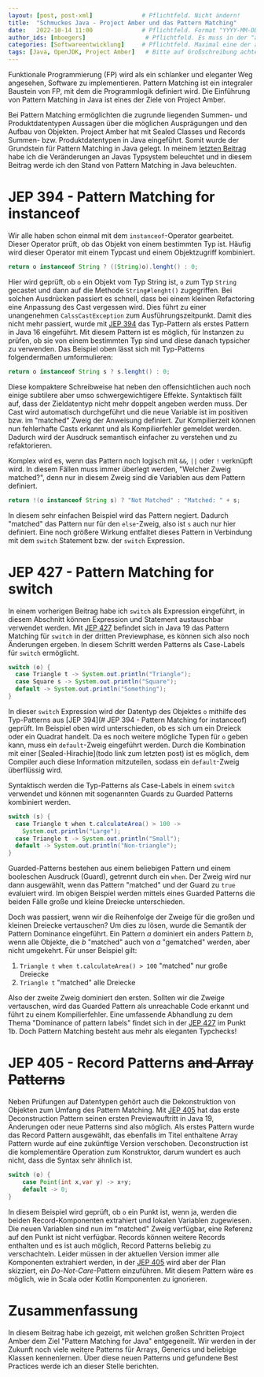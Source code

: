 ```yaml
---
layout: [post, post-xml]              # Pflichtfeld. Nicht ändern!
title:  "Schmuckes Java - Project Amber und das Pattern Matching"         # Pflichtfeld. Bitte einen Titel für den Blog Post angeben.
date:   2022-10-14 11:00              # Pflichtfeld. Format "YYYY-MM-DD HH:MM". Muss für Veröffentlichung in der Vergangenheit liegen. (Für Preview egal)
author_ids: [mboegers]                 # Pflichtfeld. Es muss in der "authors.yml" einen Eintrag mit diesen Namen geben.
categories: [Softwareentwicklung]     # Pflichtfeld. Maximal eine der angegebenen Kategorien verwenden.
tags: [Java, OpenJDK, Project Amber]   # Bitte auf Großschreibung achten.
---
```

Funktionale Programmierung (FP) wird als ein schlanker und eleganter Weg angesehen, Software zu implementieren.
Pattern Matching ist ein integraler Baustein von FP, mit dem die Programmlogik definiert wird.
Die Einführung von Pattern Matching in Java ist eines der Ziele von Project Amber.

Bei Pattern Matching ermöglichten die zugrunde liegenden Summen- und Produktdatentypen Aussagen über die möglichen Ausprägungen und den Aufbau von Objekten.
Project Amber hat mit Sealed Classes und Records Summen- bzw. Produktdatentypen in Java eingeführt.
Somit wurde der Grundstein für Pattern Matching in Java gelegt.
In meinem [letzten Beitrag](https://www.adesso.de/de/news/blog/schmuckes-java-records-und-sealed-classes.jsp) habe ich die Veränderungen an Javas Typsystem beleuchtet und in diesem Beitrag werde ich den Stand von Pattern Matching in Java beleuchten.

# JEP 394 - Pattern Matching for instanceof
Wir alle haben schon einmal mit dem `instanceof`-Operator gearbeitet.
Dieser Operator prüft, ob das Objekt von einem bestimmten Typ ist.
Häufig wird dieser Operator mit einem Typcast und einem Objektzugriff kombiniert.
```java
return o instanceof String ? ((String)o).lenght() : 0;
```
Hier wird geprüft, ob `o` ein Objekt vom Typ String ist, `o` zum Typ `String` gecastet und dann auf die Methode `String#lenght()` zugegriffen.
Bei solchen Ausdrücken passiert es schnell, dass bei einem kleinen Refactoring eine Anpassung des Cast vergessen wird.
Dies führt zu einer unangenehmen `CalssCastException` zum Ausführungszeitpunkt.
Damit dies nicht mehr passiert, wurde mit [JEP 394](https://openjdk.org/jeps/394) das Typ-Pattern als erstes Pattern in Java 16 eingeführt.
Mit diesem Pattern ist es möglich, für Instanzen zu prüfen, ob sie von einem bestimmten Typ sind und diese danach typsicher zu verwenden.
Das Beispiel oben lässt sich mit Typ-Patterns folgendermaßen umformulieren:
```java
return o instanceof String s ? s.lenght() : 0;
```
Diese kompaktere Schreibweise hat neben den offensichtlichen auch noch einige subtilere aber umso schwergewichtigere Effekte.
Syntaktisch fällt auf, dass der Zieldatentyp nicht mehr doppelt angeben werden muss.
Der Cast wird automatisch durchgeführt und die neue Variable ist im positiven bzw. im "matched" Zweig der Anweisung definiert.
Zur Kompilierzeit können nun fehlerhafte Casts erkannt und als Kompilierfehler gemeldet werden.
Dadurch wird der Ausdruck semantisch einfacher zu verstehen und zu refaktorieren.

Komplex wird es, wenn das Pattern noch logisch mit `&&`, `||` oder `!` verknüpft wird. 
In diesem Fällen muss immer überlegt werden, "Welcher Zweig matched?", denn nur in diesem Zweig sind die Variablen aus dem Pattern definiert.
```java
return !(o instanceof String s) ? "Not Matched" : "Matched: " + s;
```
In diesem sehr einfachen Beispiel wird das Pattern negiert.
Dadurch "matched" das Pattern nur für den `else`-Zweig, also ist `s` auch nur hier definiert.
Eine noch größere Wirkung entfaltet dieses Pattern in Verbindung mit dem `switch` Statement bzw. der `switch` Expression.

# JEP 427 - Pattern Matching for switch
In einem vorherigen Beitrag habe ich `switch` als Expression eingeführt, in diesem Abschnitt können Expression und Statement austauschbar verwendet werden.
Mit [JEP 427](https://openjdk.org/jeps/427) befindet sich in Java 19 das Pattern Matching für `switch` in der dritten Previewphase, es können sich also noch Änderungen ergeben.
In diesem Schritt werden Patterns als Case-Labels für `switch` ermöglicht.
```java
switch (o) {
  case Triangle t -> System.out.println("Triangle");
  case Square s -> System.out.println("Square");
  default -> System.out.println("Something");
}
```
In dieser `switch` Expression wird der Datentyp des Objektes `o` mithilfe des Typ-Patterns aus [JEP 394](# JEP 394 - Pattern Matching for instanceof) geprüft.
Im Beispiel oben wird unterschieden, ob es sich um ein Dreieck oder ein Quadrat handelt.
Da es noch weitere mögliche Typen für `o` geben kann, muss ein `default`-Zweig eingeführt werden.
Durch die Kombination mit einer [Sealed-Hirachie](todo link zum letzten post) ist es möglich, dem Compiler auch diese Information mitzuteilen, sodass ein `default`-Zweig überflüssig wird.

Syntaktisch werden die Typ-Patterns als Case-Labels in einem `switch` verwendet und können mit sogenannten Guards zu Guarded Patterns kombiniert werden.
```java
switch (s) {
  case Triangle t when t.calculateArea() > 100 ->
    System.out.println("Large");
  case Triangle t -> System.out.println("Small");
  default -> System.out.println("Non-triangle");
}
```
Guarded-Patterns bestehen aus einem beliebigen Pattern und einem booleschen Ausdruck (Guard), getrennt durch ein `when`.
Der Zweig wird nur dann ausgewählt, wenn das Pattern "matched" und der Guard zu `true` evaluiert wird.
Im obigen Beispiel werden mittels eines Guarded Patterns die beiden Fälle große und kleine Dreiecke unterschieden.

Doch was passiert, wenn wir die Reihenfolge der Zweige für die großen und kleinen Dreiecke vertauschen?
Um dies zu lösen, wurde die Semantik der Pattern Dominance eingeführt.
Ein Pattern _a_ dominiert ein anders Pattern _b_, wenn alle Objekte, die _b_ "matched" auch von _a_ "gematched" werden, aber nicht umgekehrt.
Für unser Beispiel gilt:
1. `Triangle t when t.calculateArea() > 100` "matched" nur große Dreiecke
2. `Triangle t` "matched" alle Dreiecke

Also der zweite Zweig dominiert den ersten.
Sollten wir die Zweige vertauschen, wird das Guarded Pattern als unreachable Code erkannt und führt zu einem Kompilierfehler.
Eine umfassende Abhandlung zu dem Thema "Dominance of pattern labels" findet sich in der [JEP 427](https://openjdk.org/jeps/427) im Punkt 1b.
Doch Pattern Matching besteht aus mehr als eleganten Typchecks!

# JEP 405 - Record Patterns ~~and Array Patterns~~
Neben Prüfungen auf Datentypen gehört auch die Dekonstruktion von Objekten zum Umfang des Pattern Matching.
Mit [JEP 405](https://openjdk.org/jeps/405) hat das erste Deconstruction Pattern seinen ersten Previewauftritt in Java 19, Änderungen oder neue Patterns sind also möglich.
Als erstes Pattern wurde das Record Pattern ausgewählt, das ebenfalls im Titel enthaltene Array Pattern wurde auf eine zukünftige Version verschoben.
Deconstruction ist die komplementäre Operation zum Konstruktor, darum wundert es auch nicht, dass die Syntax sehr ähnlich ist.
```java
switch (o) {
    case Point(int x,var y) -> x+y;
    default -> 0;
}
```
In diesem Beispiel wird geprüft, ob `o` ein Punkt ist, wenn ja, werden die beiden Record-Komponenten extrahiert und lokalen Variablen zugewiesen.
Die neuen Variablen sind nun im "matched" Zweig verfügbar, eine Referenz auf den Punkt ist nicht verfügbar.
Records können weitere Records enthalten und es ist auch möglich, Record Patterns beliebig zu verschachteln.
Leider müssen in der aktuellen Version immer alle Komponenten extrahiert werden, in der [JEP 405](https://openjdk.org/jeps/405) wird aber der Plan skizziert, ein _Do-Not-Care_-Pattern einzuführen.
Mit diesem Pattern wäre es möglich, wie in Scala oder Kotlin Komponenten zu ignorieren.

# Zusammenfassung
In diesem Beitrag habe ich gezeigt, mit welchen großen Schritten Project Amber dem Ziel "Pattern Matching for Java" entgegeneilt.
Wir werden in der Zukunft noch viele weitere Patterns für Arrays, Generics und beliebige Klassen kennenlernen.
Über diese neuen Patterns und gefundene Best Practices werde ich an dieser Stelle berichten.
